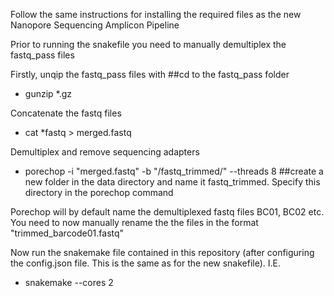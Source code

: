 Follow the same instructions for installing the required files as the new Nanopore Sequencing Amplicon Pipeline

Prior to running the snakefile you need to manually demultiplex the fastq_pass files

Firstly, unqip the fastq_pass files with ##cd to the fastq_pass folder
- gunzip *.gz

Concatenate the fastq files
- cat *fastq > merged.fastq

Demultiplex and remove sequencing adapters
- porechop -i "merged.fastq" -b "/fastq_trimmed/" --threads 8       ##create a new folder in the data directory and name it fastq_trimmed. Specify this directory in the porechop command

Porechop will by default name the demultiplexed fastq files BC01, BC02 etc. You need to now manually rename the the files in the format "trimmed_barcode01.fastq"

Now run the snakemake file contained in this repository (after configuring the config.json file. This is the same as for the new snakefile). I.E.
- snakemake --cores 2
